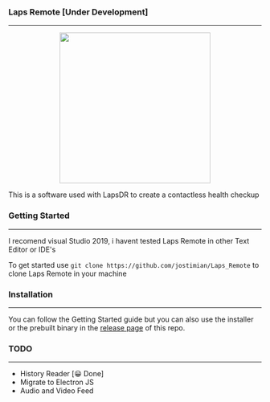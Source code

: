 ﻿### Laps Remote [Under Development]
---
<p align="center">
  <img width="300" height="300" src="./img/ico.ico">
</p>

This is a software used with LapsDR to create a contactless health checkup

### Getting Started
---
I recomend visual Studio 2019, i havent tested Laps Remote in other Text Editor or IDE's <br>

To get started use `git clone https://github.com/jostimian/Laps_Remote` to clone Laps Remote in your machine

### Installation
---
You can follow the Getting Started guide but you can also use the installer or the prebuilt binary in the [release page](https://github.com/jostimian/Laps_Remote/releases) of this repo.

### TODO
---
- History Reader [😀 Done]
- Migrate to Electron JS
- Audio and Video Feed
